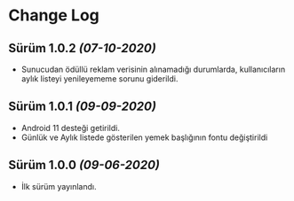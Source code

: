 Change Log
==========

Sürüm 1.0.2 *(07-10-2020)*
----------------------------
 * Sunucudan ödüllü reklam verisinin alınamadığı durumlarda, kullanıcıların aylık listeyi yenileyememe sorunu giderildi.

Sürüm 1.0.1 *(09-09-2020)*
----------------------------
 * Android 11 desteği getirildi.
 * Günlük ve Aylık listede gösterilen yemek başlığının fontu değiştirildi

Sürüm 1.0.0 *(09-06-2020)*
----------------------------
 * İlk sürüm yayınlandı.
